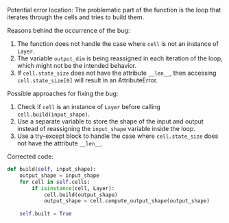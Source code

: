 Potential error location: The problematic part of the function is the loop that iterates through the cells and tries to build them.

Reasons behind the occurrence of the bug:
1. The function does not handle the case where `cell` is not an instance of `Layer`.
2. The variable `output_dim` is being reassigned in each iteration of the loop, which might not be the intended behavior.
3. If `cell.state_size` does not have the attribute `__len__`, then accessing `cell.state_size[0]` will result in an AttributeError.

Possible approaches for fixing the bug:
1. Check if `cell` is an instance of `Layer` before calling `cell.build(input_shape)`.
2. Use a separate variable to store the shape of the input and output instead of reassigning the `input_shape` variable inside the loop.
3. Use a try-except block to handle the case where `cell.state_size` does not have the attribute `__len__`.

Corrected code:

```python
def build(self, input_shape):
    output_shape = input_shape
    for cell in self.cells:
        if isinstance(cell, Layer):
            cell.build(output_shape)
            output_shape = cell.compute_output_shape(output_shape)
    
    self.built = True
```